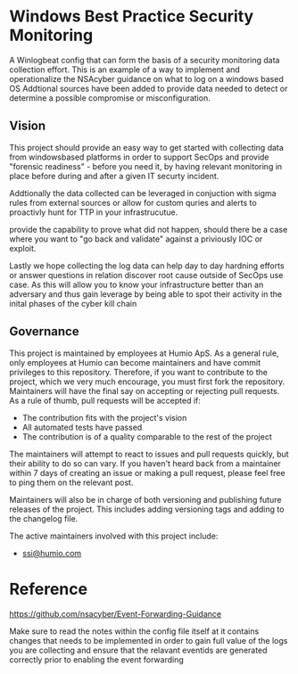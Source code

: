 # Windows Best Practice Security Monitoring
A Winlogbeat config that can form the basis of a security monitoring data collection effort.
This is an example of a way to implement and operationalize the NSAcyber guidance on what to log on a windows based OS
Addtional sources have been added to provide data needed to detect or determine a possible compromise or misconfiguration.

## Vision
This project should provide an easy way to get started with collecting data from windowsbased platforms in order to 
support SecOps and provide "forensic readiness" - before you need it, by having relevant monitoring in place before during and after a given IT securty incident.

Addtionally the data collected can be leveraged in conjuction with sigma rules from external sources or allow for custom quries and alerts to proactivly hunt for TTP in your infrastrucutue. 

provide the capability to prove what did not happen, should there be a case where you want to "go back and validate" against a priviously IOC or exploit.

Lastly we hope collecting the log data can help day to day hardning efforts or answer questions in relation discover root cause outside of SecOps use case. As this will allow you to know your infrastructure better than an adversary and thus gain leverage by being able to spot their activity in the inital phases of the cyber kill chain

## Governance
This project is maintained by employees at Humio ApS.
As a general rule, only employees at Humio can become maintainers and have commit privileges to this repository.
Therefore, if you want to contribute to the project, which we very much encourage, you must first fork the repository.
Maintainers will have the final say on accepting or rejecting pull requests.
As a rule of thumb, pull requests will be accepted if:
 
   * The contribution fits with the project's vision
   * All automated tests have passed
   * The contribution is of a quality comparable to the rest of the project
 
The maintainers will attempt to react to issues and pull requests quickly, but their ability to do so can vary.
If you haven't heard back from a maintainer within 7 days of creating an issue or making a pull request, please feel free to ping them on the relevant post.

Maintainers will also be in charge of both versioning and publishing future releases of the project. This includes adding versioning tags and adding to the changelog file.
 
The active maintainers involved with this project include:
  
   * [ssi@humio.com](https://github.com/ssi0202)

# Reference
https://github.com/nsacyber/Event-Forwarding-Guidance

Make sure to read the notes within the config file itself at it contains changes that needs to be implemented in order to gain full value of the logs you are collecting and ensure that the relavant eventids are generated correctly prior to enabling the event forwarding